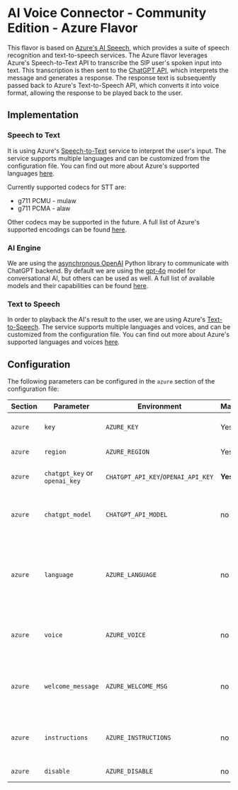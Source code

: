 # AI Voice Connector - Community Edition - Azure Flavor

This flavor is based on 
[Azure's AI Speech](https://azure.microsoft.com/en-us/products/ai-services/ai-speech/),
which provides a suite of speech recognition and text-to-speech services.
The Azure flavor leverages Azure's Speech-to-Text API to transcribe the SIP user's
spoken input into text. This transcription is then sent to the
[ChatGPT API](https://openai.com/index/chatgpt/), which interprets the message and
generates a response. The response text is subsequently passed back to Azure's
Text-to-Speech API, which converts it into voice format, allowing the response to be
played back to the user.

## Implementation

### Speech to Text

It is using Azure's 
[Speech-to-Text](https://learn.microsoft.com/en-us/azure/ai-services/speech-service/index-speech-to-text)
service to interpret the user's input. The service supports multiple languages
and can be customized from the configuration file. You can find out more about
Azure's supported languages
[here](https://learn.microsoft.com/en-us/azure/ai-services/speech-service/language-support?tabs=stt).

Currently supported codecs for STT are:

* g711 PCMU - mulaw
* g711 PCMA - alaw

Other codecs may be supported in the future. A full list of
Azure's supported encodings can be found
[here](https://learn.microsoft.com/en-us/python/api/azure-cognitiveservices-speech/azure.cognitiveservices.speech.audiostreamwaveformat?view=azure-python).

### AI Engine

We are using the [asynchronous
OpenAI](https://platform.openai.com/docs/libraries/python-library) Python
library to communicate with ChatGPT backend. By default we are using the
[gpt-4o](https://platform.openai.com/docs/models/gpt-4o) model for
conversational AI, but others can be used as well. A full list of available
models and their capabilities can be found
[here](https://platform.openai.com/docs/models).

### Text to Speech

In order to playback the AI's result to the user, we are using Azure's
[Text-to-Speech](https://learn.microsoft.com/en-us/azure/ai-services/speech-service/index-text-to-speech).
The service supports multiple languages and voices, and can be customized from
the configuration file. You can find out more about Azure's supported languages
and voices
[here](https://learn.microsoft.com/en-us/azure/cognitive-services/speech-service/language-support?tabs=tts).

## Configuration

The following parameters can be configured in the `azure` section of the
configuration file:

| Section  | Parameter    | Environment | Mandatory | Description | Default |
|----------|--------------|-------------|-----------|-------------|---------|
| `azure`  | `key`        | `AZURE_KEY` | Yes       | Azure subscription key | |
| `azure`  | `region`     | `AZURE_REGION` | Yes | Azure region | |
| `azure` | `chatgpt_key` or `openai_key` | `CHATGPT_API_KEY`/`OPENAI_API_KEY`   | **Yes** | [OpenAI API](https://platform.openai.com/) key used for ChatGPT | not provided |
| `azure` | `chatgpt_model` | `CHATGPT_API_MODEL` | no | [OpenAI Model](https://platform.openai.com/docs/models/gpt-4o) used for ChatGPT text interaction | `gpt-4o` |
| `azure` | `language` | `AZURE_LANGUAGE` | no | Language used for Azure's Speech-to-Text and Text-to-Speech services | `en-US` |
| `azure` | `voice` | `AZURE_VOICE` | no | Voice used for Azure's Text-to-Speech service | `en-US-AriaNeural` |
| `azure` | `welcome_message` | `AZURE_WELCOME_MSG` | no | Welcome message played when the user joins the call | |
| `azure` | `instructions` | `AZURE_INSTRUCTIONS` | no | Some instructions for the assistant (ChatGPT) | |
| `azure` | `disable` | `AZURE_DISABLE` | no | Disables the flavor | false |
